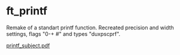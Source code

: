 
# ft_printf
Remake of a standart printf function. 
Recreated precision and width settings, flags "0-+ #" and types "duxpscprf".

[printf_subject.pdf](https://github.com/GalinaMonitor/ft_printf/files/6797731/printf_subject.pdf)
